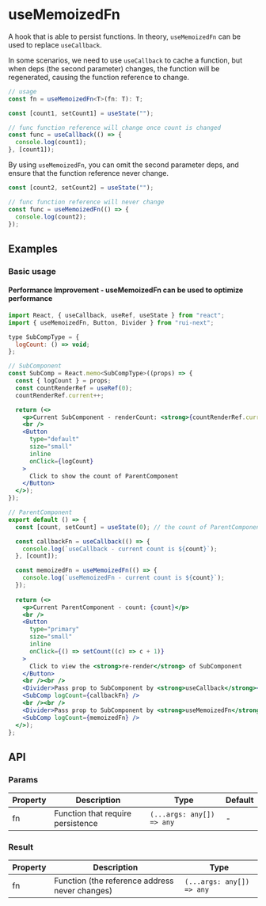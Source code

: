 # useMemoizedFn

A hook that is able to persist functions. In theory, `useMemoizedFn` can be used to replace `useCallback`.

In some scenarios, we need to use `useCallback` to cache a function, but when deps (the second parameter) changes, the function will be regenerated, causing the function reference to change.

```typescript
// usage
const fn = useMemoizedFn<T>(fn: T): T;
```

```js
const [count1, setCount1] = useState("");

// func function reference will change once count is changed
const func = useCallback(() => {
  console.log(count1);
}, [count1]);
```

By using `useMemoizedFn`, you can omit the second parameter deps, and ensure that the function reference never change.

```js
const [count2, setCount2] = useState("");

// func function reference will never change
const func = useMemoizedFn(() => {
  console.log(count2);
});
```

## Examples

### Basic usage

#### Performance Improvement - useMemoizedFn can be used to optimize performance

```jsx live=local
import React, { useCallback, useRef, useState } from "react";
import { useMemoizedFn, Button, Divider } from "rui-next";

type SubCompType = {
  logCount: () => void;
};

// SubComponent
const SubComp = React.memo<SubCompType>((props) => {
  const { logCount } = props;
  const countRenderRef = useRef(0);
  countRenderRef.current++;

  return (<>
    <p>Current SubComponent - renderCount: <strong>{countRenderRef.current}</strong></p>
    <br />
    <Button
      type="default"
      size="small"
      inline
      onClick={logCount}
    >
      Click to show the count of ParentComponent
    </Button>
  </>);
});

// ParentComponent
export default () => {
  const [count, setCount] = useState(0); // the count of ParentComponent

  const callbackFn = useCallback(() => {
    console.log(`useCallback - current count is ${count}`);
  }, [count]);

  const memoizedFn = useMemoizedFn(() => {
    console.log(`useMemoizedFn - current count is ${count}`);
  });
  
  return (<>
    <p>Current ParentComponent - count: {count}</p>
    <br />
    <Button
      type="primary"
      size="small"
      inline
      onClick={() => setCount((c) => c + 1)}
    >
      Click to view the <strong>re-render</strong> of SubComponent
    </Button>
    <br /><br />
    <Divider>Pass prop to SubComponent by <strong>useCallback</strong></Divider>
    <SubComp logCount={callbackFn} />
    <br /><br />
    <Divider>Pass prop to SubComponent by <strong>useMemoizedFn</strong></Divider>
    <SubComp logCount={memoizedFn} />
  </>);
};
```

## API

### Params

| Property | Description                       | Type                      | Default |
|----------|-----------------------------------|---------------------------|---------|
| fn       | Function that require persistence | `(...args: any[]) => any` | -       |

### Result

| Property | Description                            | Type                      |
|----------|----------------------------------------|---------------------------|
| fn       | Function (the reference address never changes) | `(...args: any[]) => any` |
